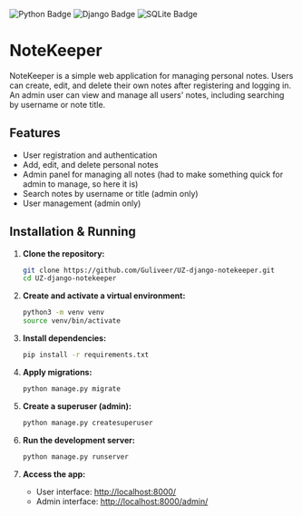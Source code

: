 ![Python Badge](https://img.shields.io/badge/Python-3776AB?logo=python&logoColor=fff&style=for-the-badge)
![Django Badge](https://img.shields.io/badge/Django-092E20?logo=django&logoColor=fff&style=for-the-badge)
![SQLite Badge](https://img.shields.io/badge/SQLite-003B57?logo=sqlite&logoColor=fff&style=for-the-badge)

# NoteKeeper

NoteKeeper is a simple web application for managing personal notes. Users can create, edit, and delete their own notes after registering and logging in. An admin user can view and manage all users' notes, including searching by username or note title.

## Features

- User registration and authentication
- Add, edit, and delete personal notes
- Admin panel for managing all notes (had to make something quick for admin to manage, so here it is)
- Search notes by username or title (admin only)
- User management (admin only)

## Installation & Running

1. **Clone the repository:**
   ```bash
   git clone https://github.com/Guliveer/UZ-django-notekeeper.git
   cd UZ-django-notekeeper
   ```

2. **Create and activate a virtual environment:**
   ```bash
   python3 -m venv venv
   source venv/bin/activate
   ```

3. **Install dependencies:**
   ```bash
   pip install -r requirements.txt
   ```

4. **Apply migrations:**
   ```bash
   python manage.py migrate
   ```

5. **Create a superuser (admin):**
   ```bash
   python manage.py createsuperuser
   ```

6. **Run the development server:**
   ```bash
   python manage.py runserver
   ```

7. **Access the app:**
   - User interface: [http://localhost:8000/](http://localhost:8000/)
   - Admin interface: [http://localhost:8000/admin/](http://localhost:8000/admin/)
